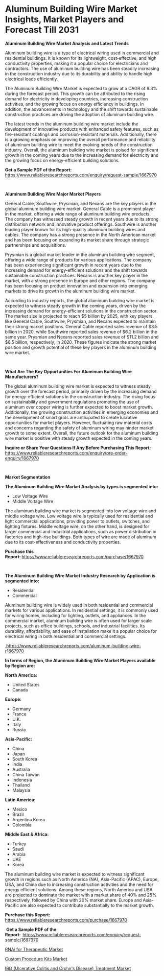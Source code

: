 <p><h1>Aluminum Building Wire Market Insights, Market Players and Forecast Till 2031</h1></p><p><strong>Aluminum Building Wire Market Analysis and Latest Trends</strong></p>
<p><p>Aluminum building wire is a type of electrical wiring used in commercial and residential buildings. It is known for its lightweight, cost-effective, and high conductivity properties, making it a popular choice for electricians and contractors. The use of aluminum building wire has been steadily increasing in the construction industry due to its durability and ability to handle high electrical loads efficiently.</p><p>The Aluminum Building Wire Market is expected to grow at a CAGR of 8.3% during the forecast period. This growth can be attributed to the rising demand for electricity in developing countries, increasing construction activities, and the growing focus on energy efficiency in buildings. In addition, the advancements in technology and the shift towards sustainable construction practices are driving the adoption of aluminum building wire.</p><p>The latest trends in the aluminum building wire market include the development of innovative products with enhanced safety features, such as fire-resistant coatings and corrosion-resistant materials. Additionally, there is a growing emphasis on improving the overall performance and reliability of aluminum building wire to meet the evolving needs of the construction industry. Overall, the aluminum building wire market is poised for significant growth in the coming years due to the increasing demand for electricity and the growing focus on energy-efficient building solutions.</p></p>
<p><strong>Get a Sample PDF of the Report:&nbsp;</strong> <a href="https://www.reliableresearchreports.com/enquiry/request-sample/1667970">https://www.reliableresearchreports.com/enquiry/request-sample/1667970</a></p>
<p>&nbsp;</p>
<p><strong>Aluminum Building Wire Major Market Players</strong></p>
<p><p>General Cable, Southwire, Prysmian, and Nexans are the key players in the global aluminum building wire market. General Cable is a prominent player in the market, offering a wide range of aluminum building wire products. The company has witnessed steady growth in recent years due to its strong distribution network and innovative product offerings. Southwire is another leading player known for its high-quality aluminum building wires and cables. The company has a strong presence in the North American market and has been focusing on expanding its market share through strategic partnerships and acquisitions. </p><p>Prysmian is a global market leader in the aluminum building wire segment, offering a wide range of products for various applications. The company has been experiencing significant growth in recent years due to the increasing demand for energy-efficient solutions and the shift towards sustainable construction practices. Nexans is another key player in the market, with a strong presence in Europe and other regions. The company has been focusing on product innovation and expansion into emerging markets to drive its growth in the aluminum building wire market.</p><p>According to industry reports, the global aluminum building wire market is expected to witness steady growth in the coming years, driven by the increasing demand for energy-efficient solutions in the construction sector. The market size is projected to reach $5 billion by 2025, with key players like General Cable, Southwire, Prysmian, and Nexans expected to maintain their strong market positions. General Cable reported sales revenue of $3.5 billion in 2020, while Southwire reported sales revenue of $6.2 billion in the same year. Prysmian and Nexans reported sales revenue of $11.2 billion and $6.5 billion, respectively, in 2020. These figures indicate the strong market position and growth potential of these key players in the aluminum building wire market.</p></p>
<p>&nbsp;</p>
<p><strong>What Are The Key Opportunities For Aluminum Building Wire Manufacturers?</strong></p>
<p><p>The global aluminum building wire market is expected to witness steady growth over the forecast period, primarily driven by the increasing demand for energy-efficient solutions in the construction industry. The rising focus on sustainability and government regulations promoting the use of aluminum over copper wiring is further expected to boost market growth. Additionally, the growing construction activities in emerging economies and the development of smart grids are anticipated to create lucrative opportunities for market players. However, fluctuating raw material costs and concerns regarding the safety of aluminum wiring may hinder market growth to some extent. Overall, the future outlook for the aluminum building wire market is positive with steady growth expected in the coming years.</p></p>
<p><strong>Inquire or Share Your Questions If Any Before Purchasing This Report:</strong> <a href="https://www.reliableresearchreports.com/enquiry/pre-order-enquiry/1667970">https://www.reliableresearchreports.com/enquiry/pre-order-enquiry/1667970</a></p>
<p>&nbsp;</p>
<p><strong>Market Segmentation</strong></p>
<p><strong>The Aluminum Building Wire Market Analysis by types is segmented into:</strong></p>
<p><ul><li>Low Voltage Wire</li><li>Middle Voltage Wire</li></ul></p>
<p><p>The aluminum building wire market is segmented into low voltage wire and middle voltage wire. Low voltage wire is typically used for residential and light commercial applications, providing power to outlets, switches, and lighting fixtures. Middle voltage wire, on the other hand, is designed for larger commercial and industrial applications, such as power distribution in factories and high-rise buildings. Both types of wire are made of aluminum due to its cost-effectiveness and conductivity properties.</p></p>
<p><strong>Purchase this Report:&nbsp;</strong><a href="https://www.reliableresearchreports.com/purchase/1667970">https://www.reliableresearchreports.com/purchase/1667970</a></p>
<p>&nbsp;</p>
<p><strong>The Aluminum Building Wire Market Industry Research by Application is segmented into:</strong></p>
<p><ul><li>Residential</li><li>Commercial</li></ul></p>
<p><p>Aluminum building wire is widely used in both residential and commercial markets for various applications. In residential settings, it is commonly used for wiring homes, including for lighting, outlets, and appliances. In the commercial market, aluminum building wire is often used for larger scale projects, such as office buildings, schools, and industrial facilities. Its durability, affordability, and ease of installation make it a popular choice for electrical wiring in both residential and commercial settings.</p></p>
<p><a href="https://www.reliableresearchreports.com/aluminum-building-wire-r1667970">&nbsp;https://www.reliableresearchreports.com/aluminum-building-wire-r1667970</a></p>
<p><strong>In terms of Region, the Aluminum Building Wire Market Players available by Region are:</strong></p>
<p>
    <p> <strong> North America: </strong>
        <ul>
            <li>United States</li>
            <li>Canada</li>
        </ul>
        </p> 
    <p> <strong> Europe: </strong>
        <ul>
            <li>Germany</li>
            <li>France</li>
            <li>U.K.</li>
            <li>Italy</li>
            <li>Russia</li>
        </ul>
        </p> 
    <p> <strong> Asia-Pacific: </strong>
        <ul>
            <li>China</li>
            <li>Japan</li>
            <li>South Korea</li>
            <li>India</li>
            <li>Australia</li>
            <li>China Taiwan</li>
            <li>Indonesia</li>
            <li>Thailand</li>
            <li>Malaysia</li>
        </ul>
        </p> 
    <p> <strong> Latin America: </strong>
        <ul>
            <li>Mexico</li>
            <li>Brazil</li>
            <li>Argentina Korea</li>
            <li>Colombia</li>
        </ul>
        </p> 
    <p> <strong> Middle East & Africa: </strong>
        <ul>
            <li>Turkey</li>
            <li>Saudi</li>
            <li>Arabia</li>
            <li>UAE</li>
            <li>Korea</li>
        </ul>
    </p>
    </p>
<p><p>The aluminum building wire market is expected to witness significant growth in regions such as North America (NA), Asia-Pacific (APAC), Europe, USA, and China due to increasing construction activities and the need for energy efficient solutions. Among these regions, North America and USA are projected to dominate the market with a market share of 40% and 25% respectively, followed by China with 20% market share. Europe and Asia-Pacific are also expected to contribute substantially to the market growth.</p></p>
<p><strong>Purchase this Report: </strong><a href="https://www.reliableresearchreports.com/purchase/1667970">https://www.reliableresearchreports.com/purchase/1667970</a></p>
<p>&nbsp;<strong>Get a Sample PDF of the Report:&nbsp;&nbsp;</strong><a href="https://www.reliableresearchreports.com/enquiry/request-sample/1667970">https://www.reliableresearchreports.com/enquiry/request-sample/1667970</a></p>
<p><strong></strong></p>
<p><p><a href="https://github.com/nafiafirdania/Market-Research-Report-List-1/blob/main/rnai-for-therapeutic-market.md">RNAi for Therapeutic Market</a></p><p><a href="https://github.com/santosh758595/Market-Research-Report-List-5/blob/main/custom-procedure-kits-market.md">Custom Procedure Kits Market</a></p><p><a href="https://github.com/faisalayoob601/Market-Research-Report-List-1/blob/main/ibd-ulcerative-colitis-and-crohns-disease-treatment-market.md">IBD (Ulcerative Colitis and Crohn's Disease) Treatment Market</a></p></p>